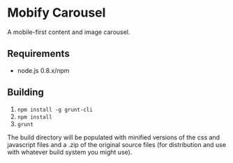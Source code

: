 # Mobify Carousel

A mobile-first content and image carousel.

## Requirements
* node.js 0.8.x/npm

## Building
1. `npm install -g grunt-cli`
2. `npm install`
3. `grunt`

The build directory will be populated with minified versions of the css and 
javascript files and a .zip of the original source files (for distribution and
use with whatever build system you might use).